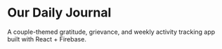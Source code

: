 # Our Daily Journal

A couple-themed gratitude, grievance, and weekly activity tracking app built with React + Firebase.